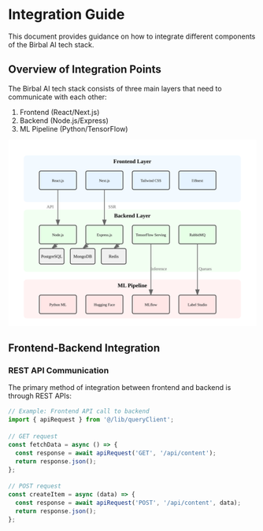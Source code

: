 # Integration Guide

This document provides guidance on how to integrate different components of the Birbal AI tech stack.

## Overview of Integration Points

The Birbal AI tech stack consists of three main layers that need to communicate with each other:

1. Frontend (React/Next.js)
2. Backend (Node.js/Express)
3. ML Pipeline (Python/TensorFlow)

![Integration Points](./assets/architecture-diagram.svg)

## Frontend-Backend Integration

### REST API Communication

The primary method of integration between frontend and backend is through REST APIs:

```typescript
// Example: Frontend API call to backend
import { apiRequest } from '@/lib/queryClient';

// GET request
const fetchData = async () => {
  const response = await apiRequest('GET', '/api/content');
  return response.json();
};

// POST request
const createItem = async (data) => {
  const response = await apiRequest('POST', '/api/content', data);
  return response.json();
};
